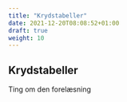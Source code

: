 ```yaml
---
title: "Krydstabeller"
date: 2021-12-20T08:08:52+01:00
draft: true
weight: 10
---
```


## Krydstabeller


Ting om den forelæsning